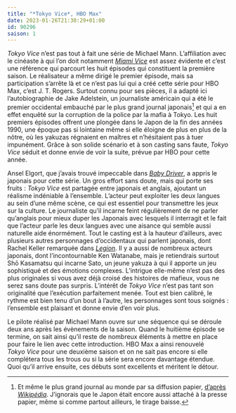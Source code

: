```yaml
---
title: "*Tokyo Vice*, HBO Max"
date: 2023-01-26T21:30:29+01:00
id: 90296 
saison: 1
---
```


*Tokyo Vice* n’est pas tout à fait une série de Michael Mann. L’affiliation avec le cinéaste à qui l’on doit notamment [*Miami Vice*](https://voiretmanger.fr/miami-vice-deux-flics-miami-mann/) est assez évidente et c’est une référence qui parcourt les huit épisodes qui constituent la première saison. Le réalisateur a même dirigé le premier épisode, mais sa participation s’arrête là et ce n’est pas lui qui a créé cette série pour HBO Max, c’est J. T. Rogers. Surtout connu pour ses pièces, il a adapté ici l’autobiographie de Jake Adelstein, un journaliste américain qui a été le premier occidental embauché par le plus grand journal japonais[^1] et qui a en effet enquêté sur la corruption de la police par la mafia à Tokyo. Les huit premiers épisodes offrent une plongée dans le Japon de la fin des années 1990, une époque pas si lointaine même si elle éloigne de plus en plus de la nôtre, où les yakuzas régnaient en maîtres et n’hésitaient pas à tuer impunément. Grâce à son solide scénario et à son casting sans faute, *Tokyo Vice* séduit et donne envie de voir la suite, prévue par HBO pour cette année.

Ansel Elgort, que j’avais trouvé impeccable dans [*Baby Driver*](https://voiretmanger.fr/baby-driver-wright/), a appris le japonais pour cette série. Un gros effort sans doute, mais qui porte ses fruits : *Tokyo Vice* est partagée entre japonais et anglais, ajoutant un réalisme indéniable à l’ensemble. L’acteur peut exploiter les deux langues au sein d’une même scène, ce qui est essentiel pour transmettre les jeux sur la culture. Le journaliste qu’il incarne feint régulièrement de ne parler qu’anglais pour mieux duper les Japonais avec lesquels il interragit et le fait que l’acteur parle les deux langues avec une aisance qui semble aussi naturelle aide énormément. Tout le casting est à la hauteur d’ailleurs, avec plusieurs autres personnages d’occidentaux qui parlent japonais, dont Rachel Keller remarquée dans [*Legion*](https://voiretmanger.fr/legion-hawley-fx/). Il y a aussi de nombreux acteurs japonais, dont l’incontournable Ken Watanabe, mais je retiendrais surtout Shō Kasamatsu qui incarne Sato, un jeune yakuza à qui il apporte un jeu sophistiqué et des émotions complexes. L’intrigue elle-même n’est pas des plus originales si vous avez déjà croisé des histoires de mafieux, vous ne serez sans doute pas surpris. L’intérêt de *Tokyo Vice* n’est pas tant son originalité que l’exécution parfaitement menée. Tout est bien calibré, le rythme est bien tenu d’un bout à l’autre, les personnages sont tous soignés : l’ensemble est plaisant et donne envie d’en voir plus.

Le pilote réalisé par Michael Mann ouvre sur une séquence qui se déroule deux ans après les évènements de la saison. Quand le huitième épisode se termine, on sait ainsi qu’il reste de nombreux éléments à mettre en place pour faire le lien avec cette introduction. HBO Max a ainsi renouvelé *Tokyo Vice* pour une deuxième saison et on ne sait pas encore si elle complétera tous les trous ou si la série sera encore davantage étendue. Quoi qu’il arrive ensuite, ces débuts sont excellents et méritent le détour. 

[^1]: Et même le plus grand journal au monde par sa diffusion papier, [d’après *Wikipédia*](https://fr.wikipedia.org/wiki/Yomiuri_shinbun). J’ignorais que le Japon était encore aussi attaché à la presse papier, même si comme partout ailleurs, le tirage baisse.